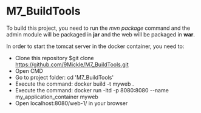 # M7_BuildTools
To build this project, you need to run the *mvn package* command and 
the admin module will be packaged in **jar** and the web will be packaged in **war**.

In order to start the tomcat server in the docker container, you need to:
* Clone this repository $git clone https://github.com/9Mickle/M7_BuildTools.git
* Open CMD
* Go to project folder: cd 'M7_BuildTools'
* Execute the command: docker build -t myweb .
* Execute the command: docker run -itd -p 8080:8080 --name my_application_container myweb
* Open localhost:8080/web-1/ in your browser
